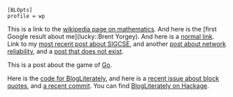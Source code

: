     [BLOpts]
    profile = wp

This is a link to the
[wikipedia page on mathematics](wiki::Mathematics). And here is the
[first Google result about me](lucky::Brent Yorgey).  And here is a
[normal link](http://www.google.com).  Link to my
[most recent post about SIGCSE](post::SIGCSE), and another
[post about network reliability](post::1730), and a
[post that does not exist](post::flapjacks).

This is a post about the game of [Go](wiki::Go (game)).

Here is the [code for BlogLiterately](github::byorgey/BlogLiterately),
and here is a
[recent issue about block quotes](github::byorgey/BlogLiterately/#29),
and [a recent commit](github::byorgey/BlogLiterately/@9b4c8607).  You
can find [BlogLiterately on Hackage](hackage::BlogLiterately).
